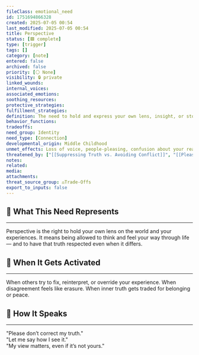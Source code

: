 ```yaml
---
fileClass: emotional_need
id: 1751694866328
created: 2025-07-05 00:54
last_modified: 2025-07-05 00:54
title: Perspective
status: [🟩 complete]
type: [trigger]
tags: []
category: [note]
entered: false
archived: false
priority: [⚪ None]
visibility: 🔒 private
linked_wounds: 
internal_voices: 
associated_emotions: 
soothing_resources: 
protective_strategies: 
fulfillment_strategies: 
definition: The need to hold and express your own lens, insight, or story — to see and be seen clearly without being overridden.
behavior_functions: 
tradeoffs: 
need_group: Identity
need_type: [Connection]
developmental_origin: Middle Childhood
unmet_effects: Loss of voice, people-pleasing, confusion about your reality, or internal collapse in the face of others’ stronger narratives.
threatened_by: ["[[Suppressing Truth vs. Avoiding Conflict]]", "[[Pleasing Others vs. Staying True to Self]]"]
notes: 
related: 
media: 
attachments: 
threat_source_group: ⚖️Trade-Offs
export_to_inputs: false
---
```


## 🌱 What This Need Represents
---
Perspective is the right to hold your own lens on the world and your experiences. It means being allowed to think and feel your way through life — and to have that truth respected even when it differs.

## 📌 When It Gets Activated
---
When others try to fix, reinterpret, or override your experience. When disagreement feels like erasure. When inner truth gets traded for belonging or peace.

## 💬 How It Speaks
---
"Please don’t correct my truth."  
"Let me say how I see it."  
"My view matters, even if it’s not yours."
